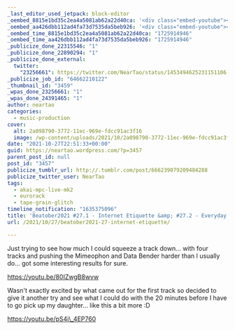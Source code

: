 ```yaml
---
_last_editor_used_jetpack: block-editor
_oembed_8815e1bd35c2ea4a5081ab62a22d40ca: '<div class="embed-youtube"><iframe title="Beatober2021 #27 - Internet Etiquette" width="750" height="422" src="https://www.youtube.com/embed/80IZwgB8wvw?feature=oembed" frameborder="0" allow="accelerometer; autoplay; clipboard-write; encrypted-media; gyroscope; picture-in-picture; web-share" referrerpolicy="strict-origin-when-cross-origin" allowfullscreen></iframe></div>'
_oembed_aa426dbb112ad4fa73d7535da5beb926: '<div class="embed-youtube"><iframe title="Beatober2021 #27.2 - Every Day Carry" width="750" height="422" src="https://www.youtube.com/embed/pS4i_4EP760?feature=oembed" frameborder="0" allow="accelerometer; autoplay; clipboard-write; encrypted-media; gyroscope; picture-in-picture; web-share" referrerpolicy="strict-origin-when-cross-origin" allowfullscreen></iframe></div>'
_oembed_time_8815e1bd35c2ea4a5081ab62a22d40ca: "1725914946"
_oembed_time_aa426dbb112ad4fa73d7535da5beb926: "1725914946"
_publicize_done_22315546: "1"
_publicize_done_22890294: "1"
_publicize_done_external:
  twitter:
    "23256661": https://twitter.com/NearTao/status/1453494625231151106
_publicize_job_id: "64662210122"
_thumbnail_id: "3459"
_wpas_done_23256661: "1"
_wpas_done_24391465: "1"
author: neartao
categories:
  - music-production
cover:
  alt: 2a098790-3772-11ec-969e-fdcc91ac3f16
  image: /wp-content/uploads/2021/10/2a098790-3772-11ec-969e-fdcc91ac3f16.png
date: "2021-10-27T22:51:33+00:00"
guid: https://neartao.wordpress.com/?p=3457
parent_post_id: null
post_id: "3457"
publicize_tumblr_url: http://.tumblr.com/post/666239079209484288
publicize_twitter_user: NearTao
tags:
  - akai-mpc-live-mk2
  - eurorack
  - tape-grain-glitch
timeline_notification: "1635375096"
title: 'Beatober2021 #27.1 - Internet Etiquette &amp; #27.2 - Everyday Carry'
url: /2021/10/27/beatober2021-27-internet-etiquette/

---
```

Just trying to see how much I could squeeze a track down... with four tracks and pushing the Mimeophon and Data Bender harder than I usually do... got some interesting results for sure.

https://youtu.be/80IZwgB8wvw

Wasn't exactly excited by what came out for the first track so decided to give it another try and see what I could do with the 20 minutes before I have to go pick up my daughter... like this a bit more :D

https://youtu.be/pS4i\_4EP760
